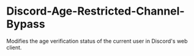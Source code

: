 # Discord-Age-Restricted-Channel-Bypass
Modifies the age verification status of the current user in Discord's web client.
